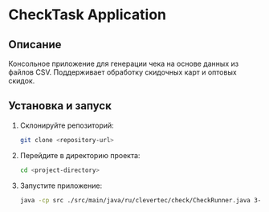 # CheckTask Application

## Описание
Консольное приложение для генерации чека на основе данных из файлов CSV. Поддерживает обработку скидочных карт и оптовых скидок.

## Установка и запуск
1. Склонируйте репозиторий:
   ```sh
   git clone <repository-url>
2. Перейдите в директорию проекта:
   ```sh
   cd <project-directory>
3. Запустите приложение:
   ```sh
   java -cp src ./src/main/java/ru/clevertec/check/CheckRunner.java 3-1 2-5 5-1 discountCard=1111 balanceDebitCard=100

